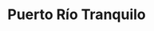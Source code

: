---
title: Puerto Río Tranquilo
url: /puerto-rio-tranquilo/
latitude: -46.624
longitude: -72.674
---